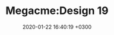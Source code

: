 ﻿---
layout: post_1
title: "Megacme:Design 19"
img: set19-1.jpg # Add image post (optional)
img_1: set19-2.jpg # Add image post (optional)
img_2: set19-3.jpg # Add image post (optional)
img_2: set19-4.jpg # Add image post (optional)
date: 2020-01-22 16:40:19 +0300
description: You’ll find this post in your `_posts` directory. Go ahead and edit it and re-build the site to see your changes. # Add post description (optional)
tag: [Leggings, Seamless,Ombre]
---

